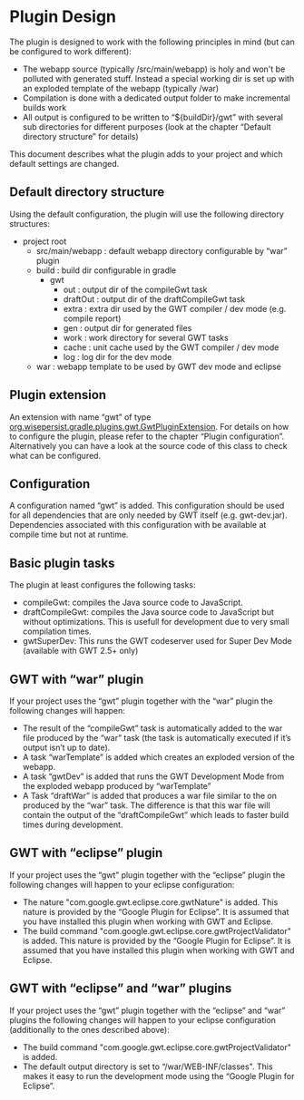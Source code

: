 # Plugin Design

The plugin is designed to work with the following principles in mind (but can be configured to work different):

* The webapp source (typically /src/main/webapp) is holy and won't be polluted with generated stuff. Instead a special working dir is set up with an exploded template of the webapp (typically /war)
* Compilation is done with a dedicated output folder to make incremental builds work
* All output is configured to be written to “${buildDir}/gwt” with several sub directories for different purposes (look at the chapter “Default directory structure” for details)

This document describes what the plugin adds to your project and which default settings are changed.

## Default directory structure

Using the default configuration, the plugin will use the following directory structures:

* project root
    * src/main/webapp : default webapp directory configurable by “war” plugin
    * build : build dir configurable in gradle
        * gwt
            * out : output dir of the compileGwt task
            * draftOut : output dir of the draftCompileGwt task
            * extra : extra dir used by the GWT compiler / dev mode (e.g. compile report)
            * gen : output dir for generated files
            * work : work directory for several GWT tasks
            * cache : unit cache used by the GWT compiler / dev mode
            * log : log dir for the dev mode
    * war : webapp template to be used by GWT dev mode and eclipse

## Plugin extension

An extension with name “gwt” of type [org.wisepersist.gradle.plugins.gwt.GwtPluginExtension](latest/javadoc/org/wisepersist/gradle/plugins/gwt/GwtPluginExtension.html). For details on how to configure the plugin, please refer to the chapter “Plugin configuration”. Alternatively you can have a look at the source code of this class to check what can be configured.

## Configuration

A configuration named “gwt” is added. This configuration should be used for all dependencies that are only needed by GWT itself (e.g. gwt-dev.jar). Dependencies associated with this configuration with be available at compile time but not at runtime.

## Basic plugin tasks

The plugin at least configures the following tasks:

* compileGwt: compiles the Java source code to JavaScript.
* draftCompileGwt: compiles the Java source code to JavaScript but without optimizations. This is usefull for development due to very small compilation times.
* gwtSuperDev: This runs the GWT codeserver used for Super Dev Mode (available with GWT 2.5+ only)

## GWT with “war” plugin

If your project uses the “gwt” plugin together with the “war” plugin the following changes will happen:

* The result of the “compileGwt” task is automatically added to the war file produced by the “war” task (the task is automatically executed if it’s output isn’t up to date).
* A task “warTemplate” is added which creates an exploded version of the webapp.
* A task “gwtDev” is added that runs the GWT Development Mode from the exploded webapp produced by “warTemplate”
* A Task “draftWar” is added that produces a war file similar to the on produced by the “war” task. The difference is that this war file will contain the output of the “draftCompileGwt” which leads to faster build times during development.

## GWT with “eclipse” plugin

If your project uses the “gwt” plugin together with the “eclipse” plugin the following changes will happen to your eclipse configuration:

* The nature "com.google.gwt.eclipse.core.gwtNature" is added. This nature is provided by the “Google Plugin for Eclipse”. It is assumed that you have installed this plugin when working with GWT and Eclipse.
* The build command "com.google.gwt.eclipse.core.gwtProjectValidator" is added. This nature is provided by the “Google Plugin for Eclipse”. It is assumed that you have installed this plugin when working with GWT and Eclipse.

## GWT with “eclipse” and “war” plugins

If your project uses the “gwt” plugin together with the “eclipse” and “war” plugins the following changes will happen to your eclipse configuration (additionally to the ones described above):

* The build command "com.google.gwt.eclipse.core.gwtProjectValidator" is added.
* The default output directory is set to “/war/WEB-INF/classes". This makes it easy to run the development mode using the “Google Plugin for Eclipse”.
